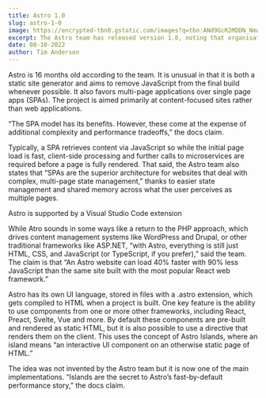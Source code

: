 ```yaml
---
title: Astro 1.0
slug: astro-1-0
image: https://encrypted-tbn0.gstatic.com/images?q=tbn:ANd9GcR2MDDN_Nmae6BnI1TgdHpjTN9NfLiRtUML2A&usqp=CAU
excerpt: The Astro team has released version 1.0, noting that organisations which already have some deployments built with this web framework include Google’s Firebase, Trivago, The Guardian and IKEA.
date: 08-10-2022
author: Tim Anderson
---
```


Astro is 16 months old according to the team. It is unusual in that it is both a static site generator and aims to remove JavaScript from the final build whenever possible. It also favors multi-page applications over single page apps (SPAs). The project is aimed primarily at content-focused sites rather than web applications.

“The SPA model has its benefits. However, these come at the expense of additional complexity and performance tradeoffs,” the docs claim.

Typically, a SPA retrieves content via JavaScript so while the initial page load is fast, client-side processing and further calls to microservices are required before a page is fully rendered. That said, the Astro team also states that “SPAs are the superior architecture for websites that deal with complex, multi-page state management,” thanks to easier state management and shared memory across what the user perceives as multiple pages.

Astro is supported by a Visual Studio Code extension

While Atro sounds in some ways like a return to the PHP approach, which drives content management systems like WordPress and Drupal, or other traditional frameworks like ASP.NET, “with Astro, everything is still just HTML, CSS, and JavaScript (or TypeScript, if you prefer),” said the team. The claim is that “An Astro website can load 40% faster with 90% less JavaScript than the same site built with the most popular React web framework.”

Astro has its own UI language, stored in files with a .astro extension, which gets compiled to HTML when a project is built. One key feature is the ability to use components from one or more other frameworks, including React, Preact, Svelte, Vue and more. By default these components are pre-built and rendered as static HTML, but it is also possible to use a directive that renders them on the client. This uses the concept of Astro Islands, where an island means “an interactive UI component on an otherwise static page of HTML.”

The idea was not invented by the Astro team but it is now one of the main implementations. “Islands are the secret to Astro’s fast-by-default performance story,” the docs claim.
